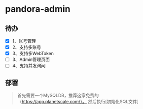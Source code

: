 # pandora-admin

## 待办

- [x] 1、账号管理
- [x] 2、支持多账号
- [x] 3、支持多WebToken
- [ ] 3、Admin管理页面
- [ ] 4、支持并发询问

## 部署
> 首先需要一个MySQLDB，推荐这家免费的（https://app.planetscale.com/）。 然后执行[初始化SQL文件]
